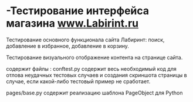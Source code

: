 # -Тестирование интерфейса магазина www.Labirint.ru

Тестирование основного функционала сайта Лабиринт: поиск, добавление в избранное, добавление в корзину.

Тестирование визуального отображение контента на странице сайта.

содержит файлы :
conftest.py содержит весь необходимый код для отлова неудачных тестовых случаев и создания скриншота страницы в случае, если какой-либо тестовый пример не сработает.

pages/base.py содержит реализацию шаблона PageObject для Python
